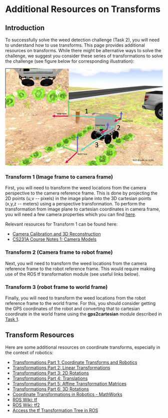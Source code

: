 # Additional Resources on Transforms

## Introduction

To successfully solve the weed detection challenge (Task 2), you will need to understand how to use transforms. This page provides additional resources on transforms. While there might be alternative ways to solve the challenge, we suggest you consider these series of transformations to solve the challenge (see figure below for corresponding illustration):

![Transforms](assets/transforms.png)

### Transform 1 (Image frame to camera frame)
First, you will need to transform the weed locations from the camera perspective to the camera reference frame. This is done by projecting the 2D points (u,v -- pixels) in the image plane into the 3D cartesian points (x,y,z -- meters) using a perspective transformation.
To perform the transformation from image plane to cartesian coordinates in camera frame, you will need a few camera properties which you can find [here](https://github.com/PARC-Robotics/PARC-Engineers-League/blob/master/parc_robot/urdf/side_cameras.xacro).

Relevant resources for Transform 1 can be found here:

- [Camera Calibration and 3D Reconstruction](https://docs.opencv.org/2.4.13/modules/calib3d/doc/camera_calibration_and_3d_reconstruction.html)
- [CS231A Course Notes 1: Camera Models](https://web.stanford.edu/class/cs231a/course_notes/01-camera-models.pdf)


### Transform 2 (Camera frame to robot frame)
Next, you will need to transform the weed locations from the camera reference frame to the robot reference frame. This would require making use of the ROS tf transformation module (see useful links below).

### Transform 3 (robot frame to world frame)
Finally, you will need to transform the weed locations from the robot reference frame to the world frame. For this, you should consider getting the GPS coordinates of the robot and converting that to cartesian coordinate in the world frame using the **gps2cartesian** module described in [Task 1](https://parc-robotics.github.io/documentation-2023/competition-instructions/phase-1/task-1-autonomous-field-navigation/#exploring-multiple-routes).



## Transform Resources

Here are some additional resources on coordinate transforms, especially in the context of robotics:

- [Transformations Part 1: Coordinate Transforms and Robotics](https://articulatedrobotics.xyz/transformations-1-coordinate_transforms/)
- [Transformations Part 2: Linear Transformations](https://articulatedrobotics.xyz/transformations-2-linear_transforms/)
- [Transformations Part 3: 2D Rotations](https://articulatedrobotics.xyz/transformations-3-rotation_matrices_2d/)
- [Transformations Part 4: Translations](https://articulatedrobotics.xyz/4-translations/)
- [Transformations Part 5: Affine Transformation Matrices](https://articulatedrobotics.xyz/5-transformation_matrices/)
- [Transformations Part 6: 3D Rotations](https://articulatedrobotics.xyz/6-rotations_3d/)
- [Coordinate Transformations in Robotics - MathWorks](https://www.mathworks.com/help/robotics/ug/coordinate-transformations-in-robotics.html)
- [ROS Wiki: tf](https://wiki.ros.org/tf)
- [ROS Wiki: tf2](https://wiki.ros.org/tf2)
- [Access the tf Transformation Tree in ROS](https://www.mathworks.com/help/ros/ug/access-the-tf-transformation-tree-in-ros.html)
